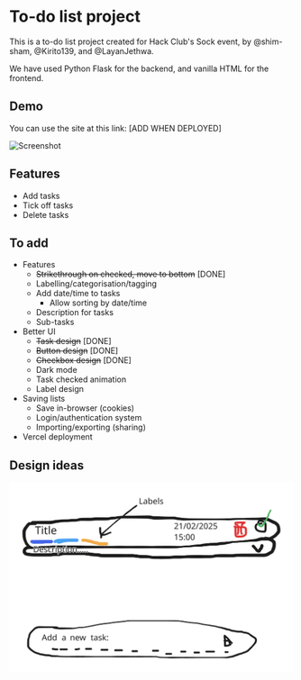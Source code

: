 # To-do list project

This is a to-do list project created for Hack Club's Sock event, by @shim-sham,
@Kirito139, and @LayanJethwa.

We have used Python Flask for the backend, and vanilla HTML for the frontend.
## Demo

You can use the site at this link: [ADD WHEN DEPLOYED]

![Screenshot](LINK_TO_SCREENSHOT)
## Features

- Add tasks
- Tick off tasks
- Delete tasks
## To add

- Features
    - ~~Strikethrough on checked, move to bottom~~ [DONE]
    - Labelling/categorisation/tagging
    - Add date/time to tasks
        - Allow sorting by date/time
    - Description for tasks
    - Sub-tasks
- Better UI
    - ~~Task design~~ [DONE]
    - ~~Button design~~ [DONE]
    - ~~Checkbox design~~ [DONE]
    - Dark mode
    - Task checked animation
    - Label design
- Saving lists
    - Save in-browser (cookies)
    - Login/authentication system
    - Importing/exporting (sharing)
- Vercel deployment

## Design ideas

![UI design](https://raw.githubusercontent.com/shim-sham/todo-list-site/main/sketch.svg)
